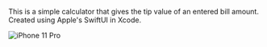 This is a simple calculator that gives the tip value of an entered bill amount.
Created using Apple's SwiftUI in Xcode.


![iPhone 11 Pro](iPhone_11_Pro.png)
